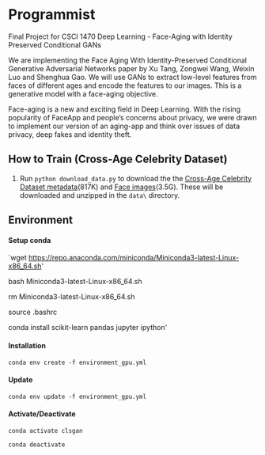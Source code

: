 # Programmist
Final Project for CSCI 1470 Deep Learning - Face-Aging with Identity Preserved Conditional GANs

We are implementing the Face Aging With Identity-Preserved Conditional Generative Adversarial Networks paper by Xu Tang, Zongwei Wang, Weixin Luo and Shenghua Gao. We will use GANs to extract low-level features from faces of different ages and encode the features to our images. This is a generative model with a face-aging objective. 

Face-aging is a new and exciting field in Deep Learning. With the rising popularity of FaceApp and people’s concerns about privacy, we were drawn to implement our version of an aging-app and think over issues of data privacy, deep fakes and identity theft.
 
## How to Train (Cross-Age Celebrity Dataset)
1. Run `python download_data.py` to download the the [Cross-Age Celebrity Dataset metadata](http://www.umiacs.umd.edu/~sirius/CACD/celebrity2000_meta.mat)(817K) and [Face images](https://drive.google.com/file/d/0B3zF40otoXI3OTR0Y0MtNnVhNFU/)(3.5G). These will be downloaded and unzipped in the `data\` directory. 

## Environment

#### Setup conda

`wget https://repo.anaconda.com/miniconda/Miniconda3-latest-Linux-x86_64.sh'

bash Miniconda3-latest-Linux-x86_64.sh

rm Miniconda3-latest-Linux-x86_64.sh

source .bashrc

conda install scikit-learn pandas jupyter ipython'

#### Installation

`conda env create -f environment_gpu.yml`

#### Update

`conda env update -f environment_gpu.yml`

#### Activate/Deactivate

`conda activate clsgan`

`conda deactivate`
